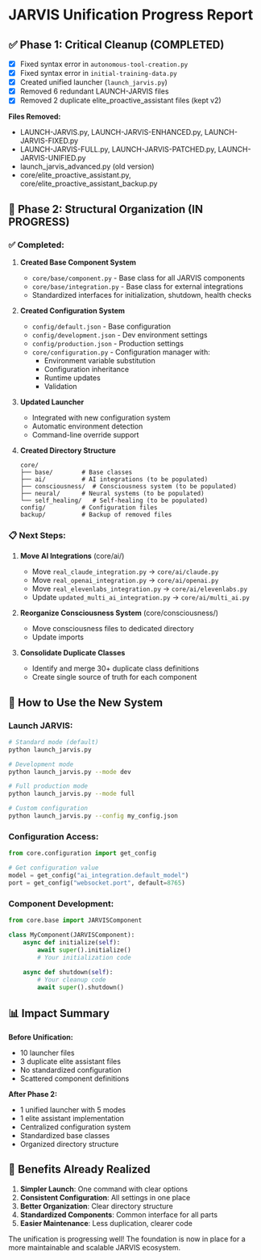 # JARVIS Unification Progress Report

## ✅ Phase 1: Critical Cleanup (COMPLETED)
- [x] Fixed syntax error in `autonomous-tool-creation.py`
- [x] Fixed syntax error in `initial-training-data.py` 
- [x] Created unified launcher (`launch_jarvis.py`)
- [x] Removed 6 redundant LAUNCH-JARVIS files
- [x] Removed 2 duplicate elite_proactive_assistant files (kept v2)

**Files Removed:**
- LAUNCH-JARVIS.py, LAUNCH-JARVIS-ENHANCED.py, LAUNCH-JARVIS-FIXED.py
- LAUNCH-JARVIS-FULL.py, LAUNCH-JARVIS-PATCHED.py, LAUNCH-JARVIS-UNIFIED.py
- launch_jarvis_advanced.py (old version)
- core/elite_proactive_assistant.py, core/elite_proactive_assistant_backup.py

## 🚧 Phase 2: Structural Organization (IN PROGRESS)

### ✅ Completed:
1. **Created Base Component System**
   - `core/base/component.py` - Base class for all JARVIS components
   - `core/base/integration.py` - Base class for external integrations
   - Standardized interfaces for initialization, shutdown, health checks

2. **Created Configuration System**
   - `config/default.json` - Base configuration
   - `config/development.json` - Dev environment settings
   - `config/production.json` - Production settings
   - `core/configuration.py` - Configuration manager with:
     - Environment variable substitution
     - Configuration inheritance
     - Runtime updates
     - Validation

3. **Updated Launcher**
   - Integrated with new configuration system
   - Automatic environment detection
   - Command-line override support

4. **Created Directory Structure**
   ```
   core/
   ├── base/        # Base classes
   ├── ai/          # AI integrations (to be populated)
   ├── consciousness/  # Consciousness system (to be populated)
   ├── neural/      # Neural systems (to be populated)
   └── self_healing/   # Self-healing (to be populated)
   config/          # Configuration files
   backup/          # Backup of removed files
   ```

### 📋 Next Steps:

1. **Move AI Integrations** (core/ai/)
   - Move `real_claude_integration.py` → `core/ai/claude.py`
   - Move `real_openai_integration.py` → `core/ai/openai.py`
   - Move `real_elevenlabs_integration.py` → `core/ai/elevenlabs.py`
   - Update `updated_multi_ai_integration.py` → `core/ai/multi_ai.py`

2. **Reorganize Consciousness System** (core/consciousness/)
   - Move consciousness files to dedicated directory
   - Update imports

3. **Consolidate Duplicate Classes**
   - Identify and merge 30+ duplicate class definitions
   - Create single source of truth for each component

## 🎯 How to Use the New System

### Launch JARVIS:
```bash
# Standard mode (default)
python launch_jarvis.py

# Development mode
python launch_jarvis.py --mode dev

# Full production mode
python launch_jarvis.py --mode full

# Custom configuration
python launch_jarvis.py --config my_config.json
```

### Configuration Access:
```python
from core.configuration import get_config

# Get configuration value
model = get_config("ai_integration.default_model")
port = get_config("websocket.port", default=8765)
```

### Component Development:
```python
from core.base import JARVISComponent

class MyComponent(JARVISComponent):
    async def initialize(self):
        await super().initialize()
        # Your initialization code
        
    async def shutdown(self):
        # Your cleanup code
        await super().shutdown()
```

## 📊 Impact Summary

**Before Unification:**
- 10 launcher files
- 3 duplicate elite assistant files
- No standardized configuration
- Scattered component definitions

**After Phase 2:**
- 1 unified launcher with 5 modes
- 1 elite assistant implementation
- Centralized configuration system
- Standardized base classes
- Organized directory structure

## 🚀 Benefits Already Realized

1. **Simpler Launch**: One command with clear options
2. **Consistent Configuration**: All settings in one place
3. **Better Organization**: Clear directory structure
4. **Standardized Components**: Common interface for all parts
5. **Easier Maintenance**: Less duplication, clearer code

The unification is progressing well! The foundation is now in place for a more maintainable and scalable JARVIS ecosystem.